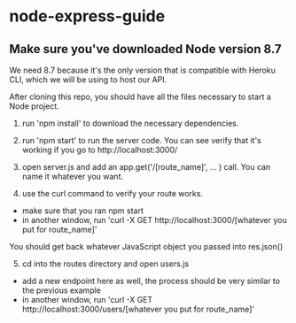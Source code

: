# node-express-guide

## Make sure you've downloaded Node version 8.7

We need 8.7 because it's the only version that is compatible with Heroku CLI, which we will be using to host our API.

After cloning this repo, you should have all the files necessary to start a Node project.

1. run 'npm install' to download the necessary dependencies.

2. run 'npm start' to run the server code. You can see verify that it's working if you go to http://localhost:3000/

3. open server.js and add an app.get('/[route_name]', ... ) call. You can name it whatever you want.

4. use the curl command to verify your route works. 
* make sure that you ran npm start
* in another window, run 'curl -X GET http://localhost:3000/[whatever you put for route_name]'

You should get back whatever JavaScript object you passed into res.json()

5. cd into the routes directory and open users.js
* add a new endpoint here as well, the process should be very similar to the previous example
* in another window, run 'curl -X GET http://localhost:3000/users/[whatever you put for route_name]'
